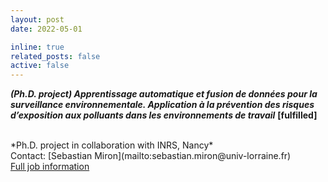 ```yaml
---
layout: post
date: 2022-05-01

inline: true
related_posts: false
active: false
---
```

***(Ph.D. project) Apprentissage automatique et fusion de données pour la surveillance environnementale. Application à la prévention des risques d’exposition aux polluants dans les environnements de travail*** **[fulfilled]** 

<br />
*Ph.D. project in collaboration with INRS, Nancy*<br />
Contact: [Sebastian Miron](mailto:sebastian.miron@univ-lorraine.fr)<br />
<a href="/assets/jobs/SujetThese_Apprentissage_automatique.pdf">Full job information <span class="fa fa-file-pdf-o"></span></a>
